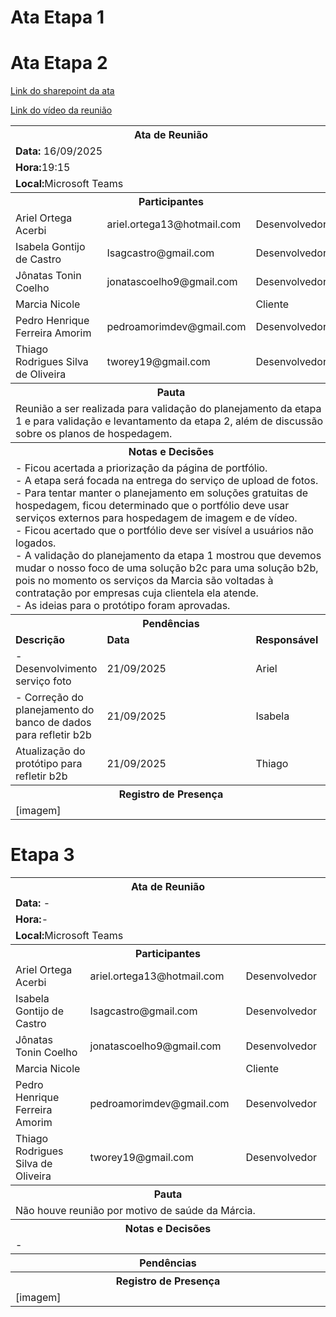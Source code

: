 # Ata Etapa 1

# Ata Etapa 2
[Link do sharepoint da ata](https://sgapucminasbr-my.sharepoint.com/personal/866779_sga_pucminas_br/_layouts/15/guestaccess.aspx?share=EbsPeu6uwMlBhjlt-fecW-YB2YqkRqq7C4eeHZrCG1_yzA&e=pgCude)

[Link do vídeo da reunião](https://youtu.be/rmF-XVMPYqE)

<table>
<tr>
    <th colspan="3" width="1000">Ata de Reunião</th>
  </tr>
  <tr>
    <td colspan="3"> 
    <strong>Data:</strong> 16/09/2025
    </td>
      </tr>
  <tr>
    <td colspan="3"><strong>Hora:</strong>19:15</td> 
  </tr>
  <tr>
    <td colspan="3"><strong>Local:</strong>Microsoft Teams</td> 
  </tr>
  <tr>
    <th colspan="3" width="1000">Participantes</th>
  </tr>
  <tr>
    <td>Ariel Ortega Acerbi </td>
    <td>ariel.ortega13@hotmail.com</td>
    <td>Desenvolvedor</td>
  </tr>
    <tr>
    <td>Isabela Gontijo de Castro </td>
    <td>Isagcastro@gmail.com </td>
    <td>Desenvolvedor</td>
  </tr>
      <tr>
    <td>Jônatas Tonin Coelho </td>
    <td>jonatascoelho9@gmail.com</td>
    <td>Desenvolvedor</td>
  </tr>
      <tr>
    <td>Marcia Nicole </td>
    <td></td>
    <td>Cliente</td>
  </tr>
      <tr>
    <td>Pedro Henrique Ferreira Amorim </td>
    <td>pedroamorimdev@gmail.com</td>
    <td>Desenvolvedor</td>
  </tr>
      <tr>
    <td>Thiago Rodrigues Silva de Oliveira </td>
    <td>tworey19@gmail.com</td>
    <td>Desenvolvedor</td>
  </tr>
  <tr>
  <th colspan="3">Pauta</th>
  </tr>
<tr>
  <td colspan="3">
  Reunião a ser realizada para validação do planejamento da etapa 1 e para validação e levantamento da etapa 2, além de discussão sobre os planos de hospedagem. 
  </td>
  </tr>
  <tr>
  <th colspan="3">Notas e Decisões</th>
  </tr>
  <tr>
  <td colspan="3">
- Ficou acertada a priorização da página de portfólio. <br>
- A etapa será focada na entrega do serviço de upload de fotos.<br>
- Para tentar manter o planejamento em soluções gratuitas de hospedagem, ficou determinado que o portfólio deve usar serviços externos para hospedagem de imagem e de vídeo. <br>
- Ficou acertado que o portfólio deve ser visível a usuários não logados.<br>
- A validação do planejamento da etapa 1 mostrou que devemos mudar o nosso foco de uma solução b2c para uma solução b2b, pois no momento os serviços da Marcia são voltadas à contratação por empresas cuja clientela ela atende.<br>
- As ideias para o protótipo foram aprovadas. 
  </td>
  </tr>
  <tr>
  <th colspan="3">Pendências</th>
  </tr>
  <tr>
  <td>
  <strong>Descrição</strong>
  </td>
  <td>
  <strong>Data</strong>
  </td>
  <td>
  <strong>Responsável</strong>
  </td>
  </tr>
    <tr>
  <td>
  - Desenvolvimento serviço foto 
  </td>
  <td>
  21/09/2025 
  </td>
  <td>
  Ariel
  </td>
  </tr>
    <tr>
  <td>
  - Correção do planejamento do banco de dados para refletir b2b 
  </td>
  <td>
  21/09/2025 
  </td>
  <td>
  Isabela
  </td>
  </tr>
    <tr>
  <td>
  Atualização do protótipo para refletir b2b 
  </td>
  <td>
  21/09/2025 
  </td>
  <td>
  Thiago
  </td>
  </tr>
  <tr>
  <th colspan="3">Registro de Presença</th>
  </tr>
    <tr>
  <td colspan="3">[imagem]</td>
  </tr>

</table>

# Etapa 3

<table>
<tr>
    <th colspan="3" width="1000">Ata de Reunião</th>
  </tr>
  <tr>
    <td colspan="3"> 
    <strong>Data:</strong> -
    </td>
      </tr>
  <tr>
    <td colspan="3"><strong>Hora:</strong>-</td> 
  </tr>
  <tr>
    <td colspan="3"><strong>Local:</strong>Microsoft Teams</td> 
  </tr>
  <tr>
    <th colspan="3" width="1000">Participantes</th>
  </tr>
  <tr>
    <td>Ariel Ortega Acerbi </td>
    <td>ariel.ortega13@hotmail.com</td>
    <td>Desenvolvedor</td>
  </tr>
    <tr>
    <td>Isabela Gontijo de Castro </td>
    <td>Isagcastro@gmail.com </td>
    <td>Desenvolvedor</td>
  </tr>
      <tr>
    <td>Jônatas Tonin Coelho </td>
    <td>jonatascoelho9@gmail.com</td>
    <td>Desenvolvedor</td>
  </tr>
      <tr>
    <td>Marcia Nicole </td>
    <td></td>
    <td>Cliente</td>
  </tr>
      <tr>
    <td>Pedro Henrique Ferreira Amorim </td>
    <td>pedroamorimdev@gmail.com</td>
    <td>Desenvolvedor</td>
  </tr>
      <tr>
    <td>Thiago Rodrigues Silva de Oliveira </td>
    <td>tworey19@gmail.com</td>
    <td>Desenvolvedor</td>
  </tr>
  <tr>
  <th colspan="3">Pauta</th>
  </tr>
<tr>
  <td colspan="3">
  Não houve reunião por motivo de saúde da Márcia.
  </td>
  </tr>
  <tr>
  <th colspan="3">Notas e Decisões</th>
  </tr>
  <tr>
  <td colspan="3">
-
  </td>
  </tr>
  <tr>
  <th colspan="3">Pendências</th>
  </tr>
  <th colspan="3">Registro de Presença</th>
  </tr>
    <tr>
  <td colspan="3">[imagem]</td>
  </tr>

</table>
